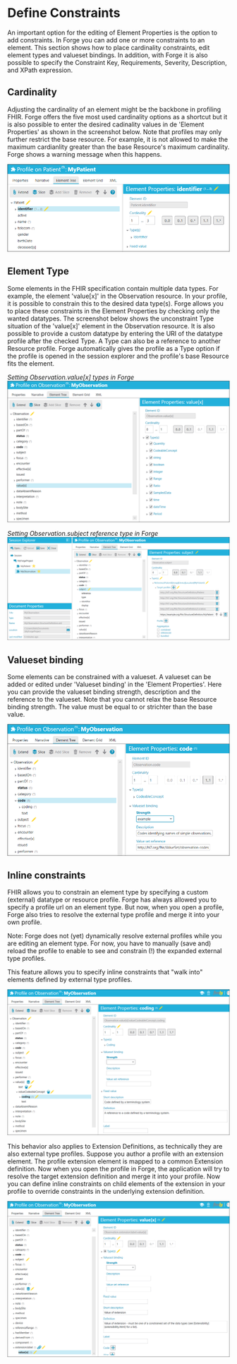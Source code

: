 # Define Constraints

An important option for the editing of Element Properties is the option
to add constraints. In Forge you can add one or more constraints to an
element. This section shows how to place cardinality constraints, edit
element types and valueset bindings. In addition, with Forge it is also
possible to specify the Constraint Key, Requirements, Severity,
Description, and XPath expression. 

## Cardinality

Adjusting the cardinality of an element might be the backbone in
profiling FHIR. Forge offers the five most used cardinality options as a
shortcut but it is also possible to enter the desired cadinality values
in de \'Element Properties\' as shown in the screenshot below. Note that
profiles may only further restrict the base resource. For example, it is
not allowed to make the maximum cardianlity greater than the base
Resource\'s maximum cardinality. Forge shows a warning message when this
happens.

![Set element cardinality in Forge](../images/ConstraintsCardinality.png)

## Element Type

Some elements in the FHIR specification contain multiple data types. For
example, the element \'value\[x\]\' in the Observation resource. In your
profile, it is possible to constrain this to the desired data type(s).
Forge allows you to place these constraints in the Element Properties by
checking only the wanted datatypes. The screenshot below shows the
unconstraint Type situation of the \'value\[x\]\' element in the
Observation resource. It is also possible to provide a custom datatype
by entering the URI of the datatype profile after the checked Type. A
Type can also be a reference to another Resource profile. Forge
automatically gives the profile as a Type option if the profile is
opened in the session explorer and the profile\'s base Resource fits the
element.

*Setting Observation.value[x] types in Forge*
![Setting Observation.value[x] types in Forge](../images/ConstraintsType.png)

*Setting Observation.subject reference type in Forge*
![Setting Observation.subject reference type in Forge](../images/ConstraintsTypeReference.png)

## Valueset binding

Some elements can be constrained with a valueset. A valueset can be
added or edited under \'Valueset binding\' in the \'Element
Properties\'. Here you can provide the valueset binding strength,
description and the reference to the valueset. Note that you cannot
relax the base Resource binding strength. The value must be equal to or
strichter than the base value.

![Setting valueset binding in Forge](../images/ConstraintsValueSetBinding.png)

## Inline constraints

FHIR allows you to constrain an element type by specifying a custom
(external) datatype or resource profile. Forge has always allowed you to
specify a profile url on an element type. But now, when you open a
profile, Forge also tries to resolve the external type profile and merge
it into your own profile.

Note: Forge does not (yet) dynamically resolve external profiles while
you are editing an element type. For now, you have to manually (save
and) reload the profile to enable to see and constrain (!) the expanded
external type profiles.

This feature allows you to specify inline constraints that "walk into"
elements defined by external type profiles.

![Setting an inline constraint on an element in Forge](../images/Inlineconstraintontypeslice.png)

This behavior also applies to Extension Definitions, as technically they
are also external type profiles. Suppose you author a profile with an extension element.
The profile extension element is mapped to a common Extension definition. Now when you open the profile in Forge,
the application will try to resolve the target extension definition and merge it into your profile.
Now you can define inline constraints on child elements of the extension in your profile to override constraints
in the underlying extension definition.

![Setting an inline constraint on an extension in Forge](../images/Inlineconstraintonprofileextension.png)

